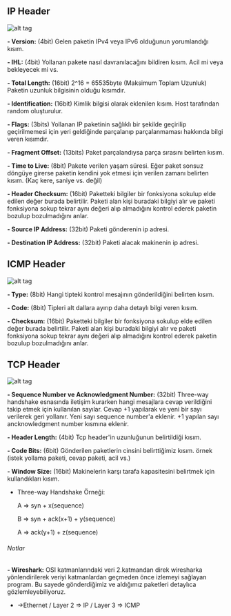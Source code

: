 ## IP Header

![alt tag](http://www.cisco.com/c/dam/en_us/about/ac123/ac147/images/ipj/ipj_10-4/104_ip-spoof_fig1_sm.jpg)

**- Version:** (4bit) Gelen paketin IPv4 veya IPv6 olduğunun yorumlandığı kısım.

**- IHL:** (4bit) Yollanan pakete nasıl davranılacağını bildiren kısım. Acil mi veya bekleyecek mi vs.

**- Total Length:** (16bit) 2^16 = 65535byte (Maksimum Toplam Uzunluk) Paketin uzunluk bilgisinin olduğu kısımdır.

**- Identification:** (16bit) Kimlik bilgisi olarak eklenilen kısım. Host tarafından random oluşturulur.

**- Flags:** (3bits) Yollanan IP paketinin sağlıklı bir şekilde geçirilip geçirilmemesi için yeri geldiğinde parçalanıp parçalanmaması hakkında bilgi veren kısımdır.

**- Fragment Offset:** (13bits) Paket parçalandıysa parça sırasını belirten kısım.

**- Time to Live:** (8bit) Pakete verilen yaşam süresi. Eğer paket sonsuz döngüye girerse paketin kendini yok etmesi için verilen zamanı belirten kısım. (Kaç kere, saniye vs. değil)

**- Header Checksum:** (16bit) Paketteki bilgiler bir fonksiyona sokulup elde edilen değer burada belirtilir. Paketi alan kişi buradaki bilgiyi alır ve paketi fonksiyona sokup tekrar aynı değeri alıp almadığını kontrol ederek paketin bozulup bozulmadığını anlar. 

**- Source IP Address:** (32bit) Paketi gönderenin ip adresi.

**- Destination IP Address:** (32bit) Paketi alacak makinenin ip adresi.

## ICMP Header

![alt tag](http://3.bp.blogspot.com/-BJMT6npLBbw/UtYYLT95q4I/AAAAAAAAAeU/8xU9YD2HTn0/s1600/ICMP_Header.png)

**- Type:** (8bit) Hangi tipteki kontrol mesajının gönderildiğini belirten kısım.

**- Code:** (8bit) Tipleri alt dallara ayırıp daha detaylı bilgi veren kısım.

**- Checksum:** (16bit) Paketteki bilgiler bir fonksiyona sokulup elde edilen değer burada belirtilir. Paketi alan kişi buradaki bilgiyi alır ve paketi fonksiyona sokup tekrar aynı değeri alıp almadığını kontrol ederek paketin bozulup bozulmadığını anlar.

## TCP Header

![alt tag](http://intronetworks.cs.luc.edu/1/html/_images/tcp_header.png)

**- Sequence Number ve Acknowledgment Number:** (32bit) Three-way handshake esnasında iletişim kurarken hangi mesajlara cevap verildiğini takip etmek için kullanılan sayılar. Cevap +1 yapılarak ve yeni bir sayı verilerek geri yollanır. Yeni sayı sequence number'a eklenir. +1 yapılan sayı ancknowledgment number kısmına eklenir.

**- Header Length:** (4bit) Tcp header'in uzunluğunun belirtildiği kısım.

**- Code Bits:** (6bit) Gönderilen paketlerin cinsini belirttiğimiz kısım. örnek (istek yollama paketi, cevap paketi, acil vs.)

**- Window Size:** (16bit) Makinelerin karşı tarafa kapasitesini belirtmek için kullandıkları kısım.

  * Three-way Handshake Örneği: 
  
    A => syn + x(sequence)
    
    B => syn + ack(x+1) + y(sequence)
    
    A => ack(y+1) + z(sequence)

###### Notlar

**- Wireshark:** OSI katmanlarındaki veri 2.katmandan direk wiresharka yönlendirilerek veriyi katmanlardan geçmeden önce izlemeyi sağlayan program. Bu sayede gönderdiğimiz ve aldığımız paketleri detaylıca gözlemleyebiliyoruz.

- ->Ethernet / Layer 2 => IP / Layer 3 => ICMP 
